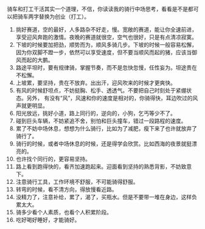 骑车和打工干活其实一个道理，不信，你读读我的骑行中场思考，看看是不是都可以把骑车两字替换为创业（打工）。

1. 挑好赛道，空的最好，人多路杂不好走，慢。宽敞的赛道，能让你全速前进，享受迎风奔跑的激情。夜晚的赛道就很空，空气也很好，只是有点清凉寂寞。
2. 下坡的时候要加把劲，顺势而为，顺风多骑几步。下坡的时候一般容易松懈，因为你双脚不蹬一步，依然可以享受速度，但不要当顺风而起的猪，应该当御风而起的大鹏。
3. 路途平坦时，要有规律骑，掌握节奏，而不是忽快忽慢，任性妄为。坦途贵在不松懈。
4. 上坡累，要坚持，贵在不放弃。出出汗，迎风吹来的时候才更爽快。
5. 有风的时候舒坦点，不妨挺胸、松手、透透气。不要把自己时刻处于紧绷状态。另外， 有没有“风”，风速和你的速度是相对的，你骑得快，耳边吹过的风声就更明显。
6. 阳光放远，挑好小道，路上同行的，逆向的，小狗，乞丐等少不了。
7. 碰到巨头车辆，不妨紧追不舍，别怕和巨头撞车，错过一段路程的速度。
8. 累了不妨中场休息，想想为什么骑行，比如为了减肥，瘦下来了也许就放弃了骑行了。
9. 骑行的时候，或者中场休息的时候，还是得学会欣赏。比如西海的夜景就挺漂亮的。
10. 也许找个同行的，更容易坚持。
11. 路上看到跑得快的，看齐加速跑起来。迎面看到坚持的熟悉背影，不妨致意下。
12. 注意骑行工具，工作环境不舒服，不可能骑得舒服。
13. 转弯的时候，看不清方向，得放慢看近路。
14. 没精力了，注意补给，累了，渴了，买瓶水。但是不要带一堆在身边，这样负累太大。
15. 骑多少看个人素质，也看个人积累阶段。
16. 吃好喝好睡好，才能骑好。

<!--stackedit_data:
eyJoaXN0b3J5IjpbLTIwMzUxNDE4NjRdfQ==
-->